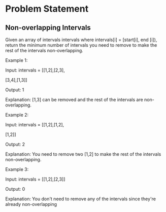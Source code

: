 # Problem Statement

## Non-overlapping Intervals

Given an array of intervals intervals where intervals[i] = [start[i], end [i]), return the minimum number of intervals you need to remove to make the rest of the intervals non-overlapping.

Example 1:

Input: intervals = [[1,2],[2,3],

[3,4],[1,3]]

Output: 1

Explanation: [1,3] can be removed and the rest of the intervals are non-overlapping.

Example 2:

Input: intervals = [[1,2],[1,2],

[1,2]]

Output: 2

Explanation: You need to remove two [1,2] to make the rest of the intervals non-overlapping.

Example 3:

Input: intervals = [[1,2],[2,3]]

Output: 0

Explanation: You don't need to remove any of the intervals since they're already non-overlapping
